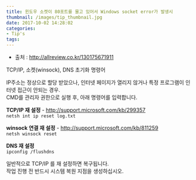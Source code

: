 ```yaml
---
title: 윈도우 소켓이 80포트를 물고 있어서 Windows socket error가 발생시
thumbnail: /images/tip_thumbnail.jpg
date: 2017-10-02 14:28:02
categories:
- Tip's
tags:
---
```

- 출처 : http://allreview.co.kr/130175671911

TCP/IP, 소켓(winsock), DNS 초기화 명령어

IP주소는 정상으로 할당 받았으나, 인터넷 페이지가 열리지 않거나 특정 프로그램이 인터넷 접근이 안되는 경우.  
CMD를 관리자 권한으로 실행 후, 아래 명령어를 입력합니다.

**TCP/IP 재 설정** - http://support.microsoft.com/kb/299357  
``netsh int ip reset log.txt``

**winsock 연결 재 설정** - http://support.microsoft.com/kb/811259  
``netsh winsock reset``

**DNS 재 설정**  
``ipconfig /flushdns``

일반적으로 TCP/IP 를 재 설정하면 복구됩니다.  
작업 진행 전 반드시 시스템 복원 지점을 생성하십시오.
